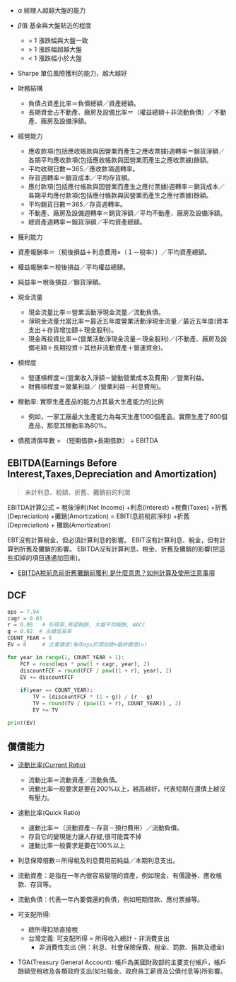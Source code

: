 * $\alpha$
經理人超越大盤的能力
*  $\beta$值 
基金與大盤貼近的程度
    * = 1 漲跌幅與大盤一致
    * \> 1 漲跌幅超越大盤
    * \< 1 漲跌幅小於大盤
* Sharpe
單位風險獲利的能力，越大越好

* 財務結構
  * 負債占資產比率＝負債總額／資產總額。
  * 長期資金占不動產、廠房及設備比率＝（權益總額＋非流動負債）／不動產、廠房及設備淨額。
* 經營能力
  * 應收款項(包括應收帳款與因營業而產生之應收票據)週轉率＝銷貨淨額／各期平均應收款項(包括應收帳款與因營業而產生之應收票據)餘額。
  * 平均收現日數＝365／應收款項週轉率。
  * 存貨週轉率＝銷貨成本／平均存貨額。
  * 應付款項(包括應付帳款與因營業而產生之應付票據)週轉率＝銷貨成本／各期平均應付款項(包括應付帳款與因營業而產生之應付票據)餘額。
  * 平均銷貨日數＝365／存貨週轉率。
  * 不動產、廠房及設備週轉率＝銷貨淨額／平均不動產、廠房及設備淨額。
  * 總資產週轉率＝銷貨淨額／平均資產總額。
*  獲利能力
  * 資產報酬率＝〔稅後損益＋利息費用×（１－稅率）〕／平均資產總額。
  * 權益報酬率＝稅後損益／平均權益總額。
  * 純益率＝稅後損益／銷貨淨額。
* 現金流量
  * 現金流量比率＝營業活動淨現金流量／流動負債。
  * 淨現金流量允當比率＝最近五年度營業活動淨現金流量／最近五年度(資本支出＋存貨增加額＋現金股利)。
  * 現金再投資比率＝(營業活動淨現金流量－現金股利)／(不動產、廠房及設備毛額＋長期投資＋其他非流動資產＋營運資金)。
* 槓桿度
  * 營運槓桿度＝(營業收入淨額－變動營業成本及費用) ／營業利益。
  * 財務槓桿度＝營業利益／ (營業利益－利息費用)。

* 稼動率: 實際生產產品的能力占其最大生產能力的比例
  * 例如，一家工廠最大生產能力為每天生產1000個產品，實際生產了800個產品，那麼其稼動率為80%。
* 債務清償年數 = （短期借款+長期借款） ÷ EBITDA

## EBITDA(Earnings Before Interest,Taxes,Depreciation and Amortization)
> 未計利息、稅額、折舊、攤銷前的利潤

EBITDA計算公式 = 稅後淨利(Net Income) +利息(Interest) +稅費(Taxes) +折舊(Depreciation) +攤銷(Amortization)
= EBIT(息前稅前淨利) +折舊(Depreciation) + 攤銷(Amortization)

EBT沒有計算稅金，但必須計算利息的影響。
EBIT沒有計算利息、稅金，但有計算到折舊及攤銷的影響。
EBITDA沒有計算利息、稅金、折舊及攤銷的影響(把這些扣掉的項目通通加回來)。

* [EBITDA稅前息前折舊攤銷前獲利 是什麼意思？如何計算及使用注意事項](https://rich01.com/what-is-ebitda-0/)

## DCF
```py
eps = 7.94
cagr = 0.03
r = 0.08   # 折現率,希望報酬, 大盤平均報酬, WACC
g = 0.02  # 永續成長率
COUNT_YEAR = 5
EV = 0     # 企業價值(每年eps折現加總+最終價值tv)

for year in range(1, COUNT_YEAR + 1):
    FCF = round(eps * pow(1 + cagr, year), 2)
    discountFCF = round(FCF / pow((1 + r), year), 2)
    EV += discountFCF
    
    if(year == COUNT_YEAR):
        TV = (discountFCF * (1 + g)) / (r - g)
        TV = round(TV / (pow((1 + r), COUNT_YEAR)) , 2)
        EV += TV

print(EV)
```

## 償債能力
* [流動比率(Current Ratio)](https://rich01.com/1-current-ratio-quick-ratio/)
  * 流動比率＝流動資產／流動負債。
  * 流動比率一般要求是要在200%以上，越高越好，代表短期在還債上越沒有壓力。
* 速動比率(Quick Ratio)
  * 速動比率＝（流動資產－存貨－預付費用）／流動負債。
  * 存貨它的變現能力讓人存疑,很可能賣不掉
  * 速動比率一般要求是要在100%以上
* 利息保障倍數＝所得稅及利息費用前純益／本期利息支出。
* 流動資產：是指在一年內很容易變現的資產，例如現金、有價證券、應收帳款、存貨等。
* 流動負債：代表一年內要償還的負債，例如短期借款、應付票據等。

* 可支配所得: 
  * 總所得扣除直接稅
  * 台灣定義: 可支配所得 = 所得收入總計 - 非消費支出
    * 非消費性支出 (例：利息、社會保險保費、稅金、罰款、捐款及禮金)

* TGA(Treasury General Account): 帳戶為美國財政部的主要支付帳戶，帳戶餘額受稅收及各類政府支出(如社福金、政府員工薪資及公債付息等)所影響。